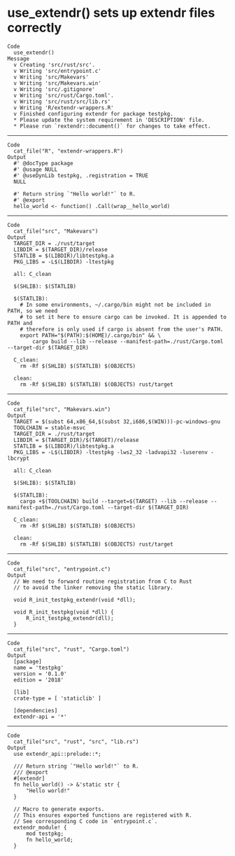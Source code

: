 # use_extendr() sets up extendr files correctly

    Code
      use_extendr()
    Message
      v Creating 'src/rust/src'.
      v Writing 'src/entrypoint.c'
      v Writing 'src/Makevars'
      v Writing 'src/Makevars.win'
      v Writing 'src/.gitignore'
      v Writing 'src/rust/Cargo.toml'.
      v Writing 'src/rust/src/lib.rs'
      v Writing 'R/extendr-wrappers.R'
      v Finished configuring extendr for package testpkg.
      * Please update the system requirement in 'DESCRIPTION' file.
      * Please run `rextendr::document()` for changes to take effect.

---

    Code
      cat_file("R", "extendr-wrappers.R")
    Output
      #' @docType package
      #' @usage NULL
      #' @useDynLib testpkg, .registration = TRUE
      NULL
      
      #' Return string `"Hello world!"` to R.
      #' @export
      hello_world <- function() .Call(wrap__hello_world)

---

    Code
      cat_file("src", "Makevars")
    Output
      TARGET_DIR = ./rust/target
      LIBDIR = $(TARGET_DIR)/release
      STATLIB = $(LIBDIR)/libtestpkg.a
      PKG_LIBS = -L$(LIBDIR) -ltestpkg
      
      all: C_clean
      
      $(SHLIB): $(STATLIB)
      
      $(STATLIB):
      	# In some environments, ~/.cargo/bin might not be included in PATH, so we need
      	# to set it here to ensure cargo can be invoked. It is appended to PATH and
      	# therefore is only used if cargo is absent from the user's PATH.
      	export PATH="$(PATH):$(HOME)/.cargo/bin" && \
      		cargo build --lib --release --manifest-path=./rust/Cargo.toml --target-dir $(TARGET_DIR)
      
      C_clean:
      	rm -Rf $(SHLIB) $(STATLIB) $(OBJECTS)
      
      clean:
      	rm -Rf $(SHLIB) $(STATLIB) $(OBJECTS) rust/target

---

    Code
      cat_file("src", "Makevars.win")
    Output
      TARGET = $(subst 64,x86_64,$(subst 32,i686,$(WIN)))-pc-windows-gnu
      TOOLCHAIN = stable-msvc
      TARGET_DIR = ./rust/target
      LIBDIR = $(TARGET_DIR)/$(TARGET)/release
      STATLIB = $(LIBDIR)/libtestpkg.a
      PKG_LIBS = -L$(LIBDIR) -ltestpkg -lws2_32 -ladvapi32 -luserenv -lbcrypt
      
      all: C_clean
      
      $(SHLIB): $(STATLIB)
      
      $(STATLIB):
      	cargo +$(TOOLCHAIN) build --target=$(TARGET) --lib --release --manifest-path=./rust/Cargo.toml --target-dir $(TARGET_DIR)
      
      C_clean:
      	rm -Rf $(SHLIB) $(STATLIB) $(OBJECTS)
      
      clean:
      	rm -Rf $(SHLIB) $(STATLIB) $(OBJECTS) rust/target

---

    Code
      cat_file("src", "entrypoint.c")
    Output
      // We need to forward routine registration from C to Rust
      // to avoid the linker removing the static library.
      
      void R_init_testpkg_extendr(void *dll);
      
      void R_init_testpkg(void *dll) {
          R_init_testpkg_extendr(dll);
      }

---

    Code
      cat_file("src", "rust", "Cargo.toml")
    Output
      [package]
      name = 'testpkg'
      version = '0.1.0'
      edition = '2018'
      
      [lib]
      crate-type = [ 'staticlib' ]
      
      [dependencies]
      extendr-api = '*'

---

    Code
      cat_file("src", "rust", "src", "lib.rs")
    Output
      use extendr_api::prelude::*;
      
      /// Return string `"Hello world!"` to R.
      /// @export
      #[extendr]
      fn hello_world() -> &'static str {
          "Hello world!"
      }
      
      // Macro to generate exports.
      // This ensures exported functions are registered with R.
      // See corresponding C code in `entrypoint.c`.
      extendr_module! {
          mod testpkg;
          fn hello_world;
      }

